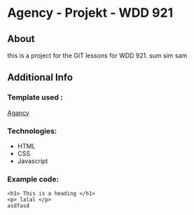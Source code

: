 # Agency - Projekt - WDD 921

## About 

this is a project for the GIT lessons for WDD 921. sum sim sam

## Additional Info

### Template used : 
[Agancy](https://startbootstrap.com/theme/agency)

### Technologies:

* HTML
* CSS
* Javascript


### Example code:

```hmtl
<h1> This is a heading </h1>
<p> lalal </p>
asdfasd
```
